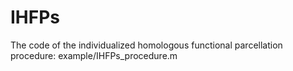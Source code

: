# IHFPs

The code of the individualized homologous functional parcellation procedure: example/IHFPs_procedure.m
